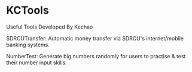 # KCTools
Useful Tools Developed By Kechao

SDRCUTransfer: Automatic money transfer via SDRCU's internet/mobile banking systems.

NumberTest: Generate big numbers randomly for users to practise & test their number input skills.
